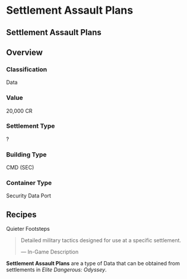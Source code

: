 # Settlement Assault Plans
## Settlement Assault Plans

## Overview

### Classification

Data

### Value

20,000 CR

### Settlement Type

?

### Building Type

CMD (SEC)

### Container Type

Security Data Port

## Recipes

Quieter Footsteps

> 
> 
> Detailed military tactics designed for use at a specific settlement.
> 
> 
> — In-Game Description
> 

**Settlement Assault Plans** are a type of Data that can be obtained from settlements in *Elite Dangerous: Odyssey*.